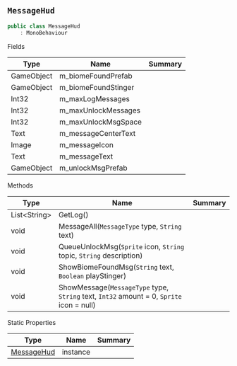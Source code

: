 ## `MessageHud`

```csharp
public class MessageHud
    : MonoBehaviour

```

Fields

| Type | Name | Summary | 
| --- | --- | --- | 
| GameObject | m_biomeFoundPrefab |  | 
| GameObject | m_biomeFoundStinger |  | 
| Int32 | m_maxLogMessages |  | 
| Int32 | m_maxUnlockMessages |  | 
| Int32 | m_maxUnlockMsgSpace |  | 
| Text | m_messageCenterText |  | 
| Image | m_messageIcon |  | 
| Text | m_messageText |  | 
| GameObject | m_unlockMsgPrefab |  | 


Methods

| Type | Name | Summary | 
| --- | --- | --- | 
| List&lt;String&gt; | GetLog() |  | 
| void | MessageAll(`MessageType` type, `String` text) |  | 
| void | QueueUnlockMsg(`Sprite` icon, `String` topic, `String` description) |  | 
| void | ShowBiomeFoundMsg(`String` text, `Boolean` playStinger) |  | 
| void | ShowMessage(`MessageType` type, `String` text, `Int32` amount = 0, `Sprite` icon = null) |  | 


Static Properties

| Type | Name | Summary | 
| --- | --- | --- | 
| [MessageHud](./MessageHud.md) | instance |  | 


